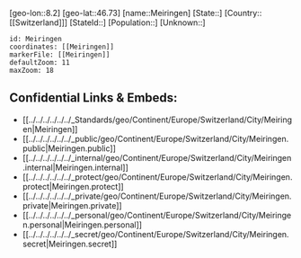 ﻿---
location: [46.73,8.2]
mapzoom: [7,12] 
mapmarker: city 
type: City
tags:
- geo/City


SpocWebEntityId: 32385
isDeleted: false
confidential: public

---
[geo-lon::8.2]
[geo-lat::46.73]
[name::Meiringen]
[State::]
[Country::[[Switzerland]]]
[StateId::]
[Population::]
[Unknown::]


```leaflet
id: Meiringen
coordinates: [[Meiringen]]
markerFile: [[Meiringen]]
defaultZoom: 11 
maxZoom: 18
```


## Confidential Links & Embeds: 
- [[../../../../../../_Standards/geo/Continent/Europe/Switzerland/City/Meiringen|Meiringen]] 
- [[../../../../../../_public/geo/Continent/Europe/Switzerland/City/Meiringen.public|Meiringen.public]] 
- [[../../../../../../_internal/geo/Continent/Europe/Switzerland/City/Meiringen.internal|Meiringen.internal]] 
- [[../../../../../../_protect/geo/Continent/Europe/Switzerland/City/Meiringen.protect|Meiringen.protect]] 
- [[../../../../../../_private/geo/Continent/Europe/Switzerland/City/Meiringen.private|Meiringen.private]] 
- [[../../../../../../_personal/geo/Continent/Europe/Switzerland/City/Meiringen.personal|Meiringen.personal]] 
- [[../../../../../../_secret/geo/Continent/Europe/Switzerland/City/Meiringen.secret|Meiringen.secret]] 
